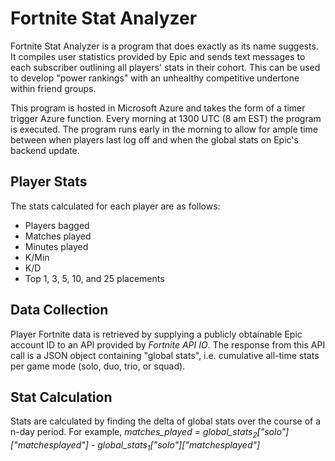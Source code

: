 # Fortnite Stat Analyzer
Fortnite Stat Analyzer is a program that does exactly as its name suggests. It compiles user statistics provided by Epic and sends text messages to each subscriber outlining all players' stats in their cohort. This can be used to develop "power rankings" with an unhealthy competitive undertone within friend groups.

This program is hosted in Microsoft Azure and takes the form of a timer trigger Azure function. Every morning at 1300 UTC (8 am EST) the program is executed. The program runs early in the morning to allow for ample time between when players last log off and when the global stats on Epic's backend update.
## Player Stats
The stats calculated for each player are as follows:
- Players bagged
- Matches played
- Minutes played
- K/Min
- K/D
- Top 1, 3, 5, 10, and 25 placements
## Data Collection
Player Fortnite data is retrieved by supplying a publicly obtainable Epic account ID to an API provided by _Fortnite API IO_. The response from this API call is a JSON object containing "global stats", i.e. cumulative all-time stats per game mode (solo, duo, trio, or squad).
## Stat Calculation
Stats are calculated by finding the delta of global stats over the course of a n-day period. For example, _matches_played = global_stats<sub>2</sub>["solo"]["matchesplayed"] - global_stats<sub>1</sub>["solo"]["matchesplayed"]_
